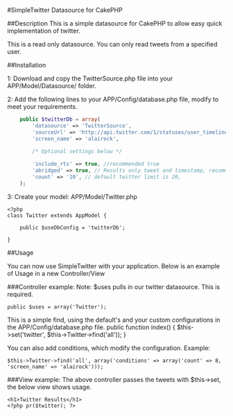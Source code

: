 #SimpleTwitter Datasource for CakePHP

##Description
This is a simple datasource for CakePHP to allow easy quick implementation of twitter.

This is a read only datasource. You can only read tweets from a specified user. 

##Installation

1: Download and copy the TwitterSource.php file into your APP/Model/Datasource/ folder.

2: Add the following lines to your APP/Config/database.php file, modify to meet your requirements.
```php
    public $twitterDb = array(
        'datasource' => 'TwitterSource',
        'sourceUrl' => 'http://api.twitter.com/1/statuses/user_timeline.json',
        'screen_name' => 'alairock',
        
        /* Optional settings below */

        'include_rts' => true, //recommended true
        'abridged' => true, // Results only tweet and timestamp, recommended true
        'count' => '10', // default twitter limit is 20, 
    );
```
3: Create your model: APP/Model/Twitter.php

    <?php
    class Twitter extends AppModel {

        public $useDbConfig = 'twitterDb';

    }

##Usage

You can now use SimpleTwitter with your application. Below is an example of Usage in a new Controller/View

###Controller example:
Note: $uses pulls in our twitter datasource. This is required.

    public $uses = array('Twitter');

This is a simple find, using the default's and your custom configurations in the APP/Config/database.php file.
    public function index() {
        $this->set('twitter', $this->Twitter->find('all'));
    }

You can also add conditions, which modify the configuration. Example: 

    $this->Twitter->find('all', array('conditions' => array('count' => 8, 'screen_name' => 'alairock')));

###View example:
The above controller passes the tweets with $this->set, the below view shows usage.

    <h1>Twitter Results</h1>
    <?php pr($twitter); ?>